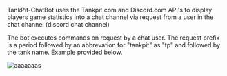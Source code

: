 TankPit-ChatBot uses the Tankpit.com and Discord.com API's to display players game statistics into a chat channel via request from a user in the chat channel (discord chat channel)

The bot executes commands on request by a chat user. The request prefix is a period followed by an abbrevation for "tankpit" as "tp" and followed by the tank name. 
Example provided below.

![aaaaaaas](https://user-images.githubusercontent.com/25750662/111678500-be56db80-87f6-11eb-8642-e6c4b368e2bf.JPG)

